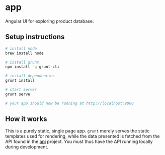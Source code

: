 # app
Angular UI for exploring product database.

## Setup instructions
```bash
# install node
brew install node

# install grunt
npm install -g grunt-cli

# install dependencies
grunt install

# start server
grunt serve

# your app should now be running at http://localhost:9000
```

## How it works
This is a purely static, single page app. `grunt` merely serves the static templates used for rendering, while the data presented is fetched from the API found in the [api](https://github.com/rattvisekollen/api) project. You must thus have the API running locally during development.
